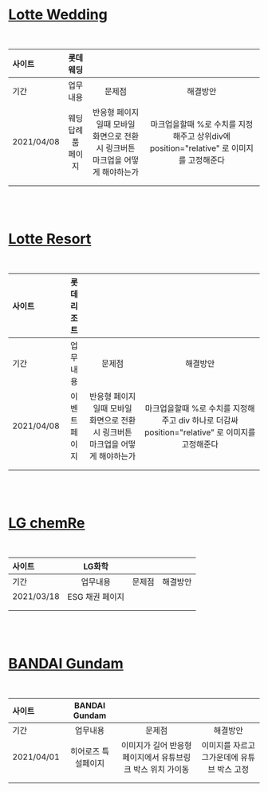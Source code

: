 # [Lotte Wedding](https://wedding.lotteshopping.com/)

<br>
  
| 사이트           |  롯데웨딩            |                                                                               ||
| :------------   | :-----------:       | :-------------------:         |        :-------------:                            |
| 기간            |   업무내용           |           문제점               |           해결방안                             |
| 2021/04/08      | 웨딩 답례품 페이지    |  반응형 페이지일때 모바일 화면으로 전환시  링크버튼 마크업을 어떻게 해야하는가     |    마크업을할때 %로 수치를 지정해주고 상위div에 position="relative" 로 이미지를 고정해준다|
|                 |                     |                                |                                                |
|                 |                     |                                |                                               |

<br>
<br>


# [Lotte Resort](https://www.lotteresort.com/main/ko/index)

<br>
  
| 사이트           |  롯데리조트            |                                                                               ||
| :------------   | :-----------:       | :-------------------:         |        :-------------:                            |
| 기간            |   업무내용           |           문제점               |           해결방안                             |
| 2021/04/08      | 이벤트 페이지        |  반응형 페이지일때 모바일 화면으로 전환시  링크버튼 마크업을 어떻게 해야하는가     |    마크업을할때 %로 수치를 지정해주고 div 하나로 더감싸  position="relative" 로 이미지를 고정해준다|
|                 |                     |                                |                                                |
|                 |                     |                                |                                               |


<br>
<br>

# [LG chemRe  ](https://www.lotteresort.com/main/ko/index)

<br>
  
| 사이트           |  LG화학            |                                                                                 ||
| :------------   | :-----------:       | :-------------------:         |        :-------------:                          |
| 기간            |   업무내용           |           문제점               |           해결방안                              |
| 2021/03/18      | ESG 채권 페이지      |                                |                                                |
|                 |                     |                                |                                                |
|                 |                     |                                |                                                |



<br>
<br>

# [BANDAI Gundam ](https://kr.gundam.info/main.gun)

<br>
  
| 사이트           |  BANDAI Gundam            |                                                                               ||
| :------------   | :-----------:       | :-------------------:         |        :-------------:                            |
| 기간            |   업무내용           |           문제점               |           해결방안                             |
| 2021/04/01      | 히어로즈 특설페이지      |   이미지가 길어 반응형 페이지에서 유튜브링크 박스 위치 가이동   |  이미지를 자르고 그가운데에 유튜브 박스 고정 |
|                 |                     |                                |                                                |
|                 |                     |                                |                                               |



<br>
<br>







